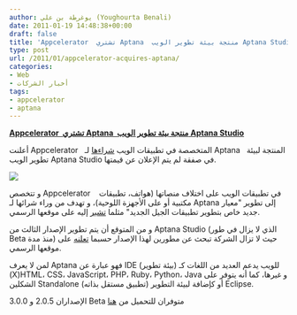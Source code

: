 ```yaml
---
author: يوغرطة بن علي (Youghourta Benali)
date: 2011-01-19 14:48:38+00:00
draft: false
title: 'Appcelerator  تشتري Aptana  منتجة بيئة تطوير الويب Aptana Studio '
type: post
url: /2011/01/appcelerator-acquires-aptana/
categories:
- Web
- أخبار الشركات
tags:
- appcelerator
- aptana
---
```


**[Appcelerator  تشتري Aptana  منتجة بيئة تطوير الويب Aptana Studio](http://www.it-scoop.com/2011/01/appcelerator-acquires-aptana/)**


أعلنت Appcelerator   المتخصصة في تطبيقات الويب [شراءها](http://www.appcelerator.com/appcelerator-acquires-aptana/) لـ Aptana   المنتجة لبيئة تطوير الويب Aptana Studio في صفقة لم يتم الإعلان عن قيمتها.


[![](http://www.appcelerator.com/wp-content/uploads/2011/01/aptana_appc_frontpage_image.png )
](http://www.it-scoop.com/2011/01/appcelerator-acquires-aptana/)


و تتخصص Appcelerator    في تطبيقات الويب على اختلاف منصاتها (هواتف، تطبيقات مكتبية أو على الأجهزة اللوحية)، و تهدف من وراء شرائها لـ Aptana إلى تطوير "معيار جديد خاص بتطوير تطبيقات الجيل الجديد" مثلما [تشير](http://www.appcelerator.com/appcelerator-acquires-aptana/) إليه على موقعها الرسمي.

و من المتوقع أن يتم تطوير الإصدار الثالث من Aptana Studio (الذي لا يزال في طور Beta منذ مدة) حيث لا تزال الشركة تبحث عن مطورين لهذا الإصدار حسبما [تعلنه](http://www.aptana.com/) على موقعها الرسمي.

لمن لا يعرف Aptana فهو عبارة عن IDE (بيئة تطوير) للويب يدعم العديد من اللغات كـ (X)HTML، CSS، JavaScript، PHP، Ruby، Python، Java و غيرها، كما أنه يتوفر على الشكلين Standalone (تطبيق مستقل بذاته) أو كإضافة لبيئة التطوير Eclipse.

الإصداران 2.0.5 و 3.0.0 Beta متوفران للتحميل من [هنا](http://www.aptana.com/)
